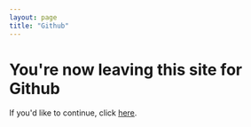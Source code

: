 ```yaml
---
layout: page
title: "Github"
---
```


<div class="page">
  <h1 class="page-title">You're now leaving this site for Github</h1>
  <p class="lead">If you'd like to continue, click <a href="https://github.com/RandomKiddo/" rel="noopener noreferrer">here</a>.</p>
</div>

